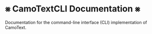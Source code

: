 #  ⨳ CamoTextCLI Documentation ⨳

Documentation for the command-line interface (CLI) implementation of CamoText.
